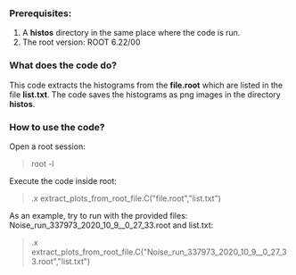 
### Prerequisites:
1. A **histos** directory in the same place where the code is run.
2. The root version: ROOT 6.22/00  

### What does the code do?
This code extracts the histograms from the **file.root** which are listed in the file **list.txt**.
The code saves the histograms as png images in the directory **histos**. 

### How to use the code?
Open a root session:
> root -l 

Execute the code inside root:

> .x extract_plots_from_root_file.C("file.root","list.txt")

As an example, try to run with the provided files: Noise_run_337973_2020_10_9__0_27_33.root and list.txt:

> .x extract_plots_from_root_file.C("Noise_run_337973_2020_10_9__0_27_33.root","list.txt")

